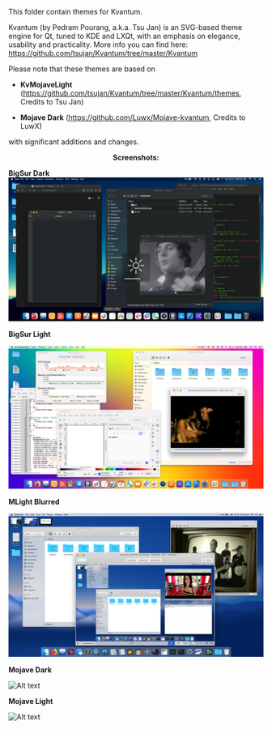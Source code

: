 This folder contain themes for Kvantum.

Kvantum (by Pedram Pourang, a.k.a. Tsu Jan) is an SVG-based theme engine for Qt, tuned to KDE and LXQt, with an emphasis on elegance, usability and practicality. 
More info you can find here: https://github.com/tsujan/Kvantum/tree/master/Kvantum


Please note that these themes are based on 


- **KvMojaveLight** (https://github.com/tsujan/Kvantum/tree/master/Kvantum/themes, Credits to Tsu Jan)

- **Mojave Dark** (https://github.com/Luwx/Mojave-kvantum, Credits to LuwX)


with significant additions and changes.




 <p align="center"><b>Screenshots:</b></p>



**BigSur Dark**
![Alt text](https://github.com/mkole/KDE-Plasma/blob/master/Kvantum%20Themes/Big%20Dark.png?raw=true)

**BigSur Light**

![Alt text](https://github.com/mkole/KDE-Plasma/blob/master/Kvantum%20Themes/Big%20Light.png?raw=true)


**MLight Blurred**

![Alt text](https://github.com/mkole/KDE-Plasma/blob/master/Kvantum%20Themes/MLight%20Blurred.png?raw=true)


**Mojave Dark**

![Alt text](https://github.com/mkole/KDE-Plasma/blob/master/Kvantum%20Themes/Mojave%20Dark.png?raw=true)


**Mojave Light**

![Alt text](https://github.com/mkole/KDE-Plasma/blob/master/Kvantum%20Themes/Mojave%20Light.png?raw=true)
